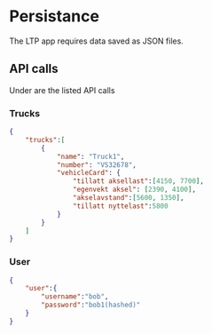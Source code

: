 # Persistance

The LTP app requires data saved as JSON files.

## API calls
Under are the listed API calls

### Trucks

~~~json
{
    "trucks":[
        {
            "name": "Truck1",
            "number": "VS32678",
            "vehicleCard": {
                "tillatt aksellast":[4150, 7700],
                "egenvekt aksel": [2390, 4100],
                "akselavstand":[5600, 1350],
                "tillatt nyttelast":5800
            }
        }
    ]
}
~~~


### User
~~~json
{
    "user":{
        "username":"bob",
        "password":"bob1(hashed)"
    }    
}
~~~